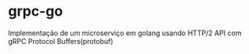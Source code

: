 # grpc-go
Implementação de um microserviço em golang usando HTTP/2 API com gRPC Protocol Buffers(protobuf)
